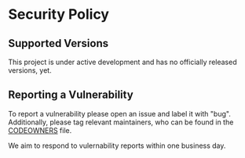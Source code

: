 # Security Policy

## Supported Versions

This project is under active development and has no officially released versions, yet.

## Reporting a Vulnerability

To report a vulnerability please open an issue and label it with "bug". Additionally,
please tag relevant maintainers, who can be found in the [CODEOWNERS](https://github.com/TBD54566975/ssi-service/blob/main/CODEOWNERS) file.

We aim to respond to vulernability reports within one business day.
